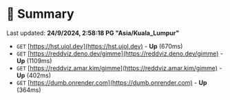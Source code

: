 # 📖 Summary
Last updated: **24/9/2024, 2:58:18 PG "Asia/Kuala_Lumpur"**

- `GET` [https://hst.ujol.dev](https://hst.ujol.dev) - **Up** (670ms)
- `GET` [https://reddviz.deno.dev/gimme](https://reddviz.deno.dev/gimme) - **Up** (1109ms)
- `GET` [https://reddviz.amar.kim/gimme](https://reddviz.amar.kim/gimme) - **Up** (402ms)
- `GET` [https://dumb.onrender.com](https://dumb.onrender.com) - **Up** (364ms)
